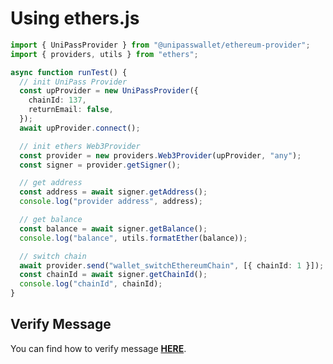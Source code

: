 # Using ethers.js

```ts
import { UniPassProvider } from "@unipasswallet/ethereum-provider";
import { providers, utils } from "ethers";

async function runTest() {
  // init UniPass Provider
  const upProvider = new UniPassProvider({
    chainId: 137,
    returnEmail: false,
  });
  await upProvider.connect();

  // init ethers Web3Provider
  const provider = new providers.Web3Provider(upProvider, "any");
  const signer = provider.getSigner();

  // get address
  const address = await signer.getAddress();
  console.log("provider address", address);

  // get balance
  const balance = await signer.getBalance();
  console.log("balance", utils.formatEther(balance));

  // switch chain
  await provider.send("wallet_switchEthereumChain", [{ chainId: 1 }]);
  const chainId = await signer.getChainId();
  console.log("chainId", chainId);
}
```

## Verify Message

You can find how to verify message [**HERE**](../verifying-messages/eip191-verifying-messages).

